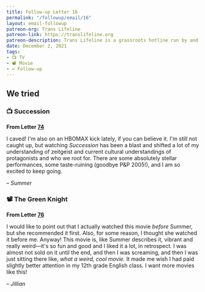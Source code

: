 ```yaml
---
title: Follow-up Letter 16
permalink: "/followup/email/16"
layout: email-followup
patreon-org: Trans Lifeline
patreon-link: https://translifeline.org
patreon-description: Trans Lifeline is a grassroots hotline run by and for trans people, offering direct emotional and financial support to trans people in crisis. 
date: December 2, 2021
tags:
- 📺 TV
- 📽️ Movie
- ↩️ Follow-up
---
```


## We tried

### **📺** Succession

**From Letter [74](https://letterstosummer.com/74/)**

I caved! I'm also on an HBOMAX kick lately, if you can believe it. I'm still not caught up, but watching *Succession* has been a blast and shifted a lot of my understanding of zeitgeist and current cultural understandings of protagonists and who we root for. There are some absolutely stellar performances, some taste-ruining (goodbye P&P 2005!), and I am so excited to keep going. 

– *Summer*

### **📽️ The Green Knight**

**From Letter [76](https://letterstosummer.com/76/)**

I would like to point out that I actually watched this movie *before* Summer, but she recommended it first. Also, for some reason, I thought she watched it before me. Anyway! This movie is, like Summer describes it, vibrant and really weird—it's so fun and good and I liked it a lot, in retrospect. I was almost not sold on it until the end, and then I was screaming, and then I was just sitting there like, *what a weird, cool movie.* It made me wish I had paid slightly better attention in my 12th grade English class. I want more movies like this!

– *Jillian*